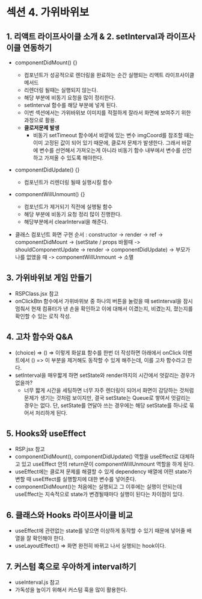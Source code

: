 # 섹션 4. 가위바위보

## 1. 리액트 라이프사이클 소개 & 2. setInterval과 라이프사이클 연동하기

- componentDidMount() {}

  - 컴포넌트가 성공적으로 렌더링을 완료하는 순간 실행되는 리액트 라이프사이클 메서드
  - 리렌더링 될때는 실행되지 않는다.
  - 해당 부분에 비동기 요청을 많이 정리한다.
  - setInterval 함수를 해당 부분에 넣게 된다.
  - 이번 섹션에서는 가위바위보 이미지를 적절하게 잘라서 화면에 보여주기 위한 과정으로 활용.
  - **클로저문제 발생**
    - 비동기 setTimeout 함수에서 바깥에 있는 변수 imgCoord를 참조할 때는 이미 고정된 값이 되어 있기 때문에, 클로저 문제가 발생한다. 그래서 바깥에 변수를 선언해서 가져오는게 아니라 비동기 함수 내부에서 변수를 선언하고 가져올 수 있도록 해야한다.

- componentDidUpdate() {}

  - 컴포넌트가 리렌더링 될때 실행시킬 함수

- componentWillUnmount() {}

  - 컴포넌트가 제거되기 직전에 실행될 함수
  - 해당 부분에 비동기 요청 정리 많이 진행한다.
  - 해당부분에서 clearInterval을 해준다.

- 클래스 컴포넌트 화면 구현 순서 : constructor -> render -> ref -> componentDidMount -> (setState / props 바뀔때 -> shouldComponentUpdate -> render -> componentDidUpdate) -> 부모가 나를 없앴을 때 -> componentWillUnmount -> 소멸

## 3. 가위바위보 게임 만들기

- RSPClass.jsx 참고
- onClickBtn 함수에서 가위바위보 중 하나의 버튼을 눌렀을 때 setInterval을 잠시 멈춰서 현재 컴퓨터가 낸 손을 확인하고 이에 대해서 이겼는지, 비겼는지, 졌는지를 확인할 수 있는 로직 작성.

## 4. 고차 함수와 Q&A

- (choice) => () => 이렇게 화살표 함수를 한번 더 작성하면 아래에서 onClick 이벤트에서 () => 이 부분을 제거해도 동작할 수 있게 해주는데, 이를 고차 함수라고 한다.
- setInterval을 매우짧게 하면 setState와 render까지의 시간에서 엇갈리는 경우가 없을까?
  - 너무 짧게 시간을 세팅하면 너무 자주 렌더링이 되어서 화면이 감당하는 것처럼 문제가 생기는 것처럼 보이지만, 결국 setState는 Queue로 쌓여서 엇갈리는 경우는 없다. 단, setState를 연달아 쓰는 경우에는 해당 setState를 하나로 묶어서 처리하게 된다.

## 5. Hooks와 useEffect

- RSP.jsx 참고
- componentDidMount(), componentDidUpdate() 역할을 useEffect로 대체하고 있고 useEffect 안의 return문이 componentWillUnmount 역할을 하게 된다.
- useEffect에는 클로져 문제를 해결할 수 있게 dependency 배열에 어떤 state가 변할 때 useEffect를 실행할지에 대한 변수를 넣어준다.
- componentDidMount()는 처음에는 실행되고 그 이후에는 실행이 안되는데 useEffect는 지속적으로 state가 변경될때마다 실행이 된다는 차이점이 있다.

## 6. 클래스와 Hooks 라이프사이클 비교

- useEffect에 관련없는 state를 넣으면 이상하게 동작할 수 있기 때문에 넣어줄 배열을 잘 확인해야 한다.
- useLayoutEffect() => 화면 완전히 바뀌고 나서 실행되는 hook이다.

## 7. 커스텀 훅으로 우아하게 interval하기

- useInterval.js 참고
- 가독성을 높이기 위해서 커스텀 훅을 많이 활용한다.

